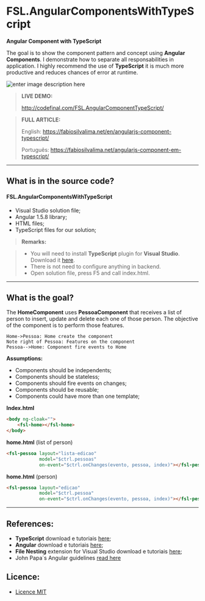 # FSL.AngularComponentsWithTypeScript

**Angular Component with TypeScript**

The goal is to show the component pattern and concept using **Angular Components**. I demonstrate how to separate all responsabilities in application. I highly recommend the use of **TypeScript**  it is much more productive and reduces chances of error at runtime.

![enter image description here](https://fabiosilvalima.net/wp-content/uploads/2017/01/fabiosilvalima-angular-component-typescript.jpg)

> **LIVE DEMO:**
> 
> http://codefinal.com/FSL.AngularComponentTypeScript/

> **FULL ARTICLE:**
>
> English: https://fabiosilvalima.net/en/angularjs-component-typescript/
>
> Português: https://fabiosilvalima.net/angularjs-component-em-typescript/

---

What is in the source code?
---

#### <i class="icon-file"></i> FSL.AngularComponentsWithTypeScript

- Visual Studio solution file;
- Angular 1.5.8 library;
- HTML files;
- TypeScript files for our solution; 

> **Remarks:**

> - You will need to install **TypeScript** plugin for **Visual Studio**. Download it [here][1].
> - There is not need to configure anything in backend.
> - Open solution file, press F5 and call index.html.

---

What is the goal?
---

The **HomeComponent** uses **PessoaComponent** that receives a list of person to insert, update and delete each one of those person.  The objective of the component is to perform those features. 

```sequence
Home->Pessoa: Home create the component
Note right of Pessoa: Features on the component
Pessoa-->Home: Component fire events to Home
```

**Assumptions:**
- Components should be independents;
- Components should be stateless;
- Components should fire events on changes; 
- Components should be reusable;
- Components could have more than one template;

**Index.html**

```html
<body ng-cloak="">
	<fsl-home></fsl-home>
</body>
```

**home.html** (list of person)

```html
<fsl-pessoa layout="lista-edicao"
			model="$ctrl.pessoas"
            on-event="$ctrl.onChanges(evento, pessoa, index)"></fsl-pessoa>
```

**home.html** (person)

```html            
<fsl-pessoa layout="edicao"
            model="$ctrl.pessoa"
            on-event="$ctrl.onChanges(evento, pessoa, index)"></fsl-pessoa>
```  
 
----------

References:
---

- **TypeScript** download e tutoriais [here][1];
- **Angular** download e tutoriais [here][2];
- **File Nesting** extension for Visual Studio download e tutoriais [here][3];
- John Papa´s Angular guidelines [read here][5]

Licence:
---

- [Licence MIT][4]


  [1]: http://typescript.org/
  [2]: https://angularjs.org/
  [3]: https://visualstudiogallery.msdn.microsoft.com/3ebde8fb-26d8-4374-a0eb-1e4e2665070c
  [4]: https://github.com/fabiosilvalima/FSL.AngularComponentsEmTypeScript/blob/master/LICENSE
  [5]: https://github.com/johnpapa/angular-styleguide
